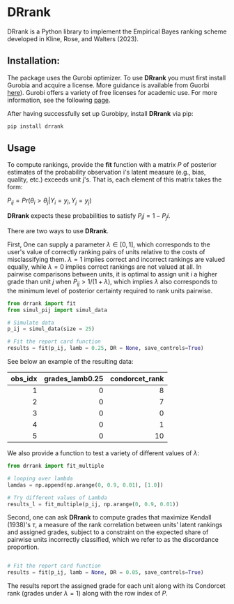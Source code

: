 # DRrank

DRrank is a Python library to implement the Empirical Bayes ranking scheme developed in Kline, Rose, and Walters (2023).

## Installation:

The package uses the Gurobi optimizer. To use **DRrank** you must first install Gurobia and acquire a license. More guidance is available from Guorbi [here](https://www.gurobi.com/documentation/9.5/quickstart_windows/cs_python_installation_opt.html)). Gurobi offers a variety of free licenses for academic use. For more information, see the following [page](https://www.gurobi.com/academia/academic-program-and-licenses/).


After having successfully set up Gurobipy, install  **DRrank** via pip:

```bash
pip install drrank
```

## Usage

To compute rankings, provide the **fit** function with a matrix $P$ of posterior estimates of the probability observation i's latent measure (e.g., bias, quality, etc.) exceeds unit j's. That is, each element of this matrix takes the form:

$P_{ij} = Pr(\theta_i > \theta_j | Y_i = y_i, Y_j = y_j)$

**DRrank** expects these probabilities to satisfy $P_ij = 1-P_ji$. 


There are two ways to use **DRrank**.

First, One can supply a parameter $\lambda \in [0,1]$, which corresponds to the user's value of correctly ranking pairs of units relative to the costs of misclassifying them. $\lambda=1$ implies correct and incorrect rankings are valued equally, while $\lambda=0$ implies correct rankings are not valued at all. In pairwise comparisons between units, it is optimal to assign unit $i$ a higher grade than unit $j$ when $P_{ij} > 1/(1+\lambda)$, which implies $\lambda$ also corresponds to the minimum level of posterior certainty required to rank units pairwise.

```python
from drrank import fit
from simul_pij import simul_data

# Simulate data
p_ij = simul_data(size = 25)

# Fit the report card function
results = fit(p_ij, lamb = 0.25, DR = None, save_controls=True)
```

See below an example of the resulting data:

|   obs_idx |   grades_lamb0.25 |   condorcet_rank |
|----------:|------------------:|-----------------:|
|         1 |                 0 |                8 |
|         2 |                 0 |                7 |
|         3 |                 0 |                0 |
|         4 |                 0 |                1 |
|         5 |                 0 |               10 |

We also provide a function to test a variety of different values of $\lambda$:

```python
from drrank import fit_multiple

# looping over lambda
lamdas = np.append(np.arange(0, 0.9, 0.01), [1.0])

# Try different values of Lambda
results_l = fit_multiple(p_ij, np.arange(0, 0.9, 0.01))
```

Second, one can ask **DRrank** to compute grades that maximize Kendall (1938)'s $\tau$, a measure of the rank correlation between units' latent rankings and assigned grades, subject to a constraint on the expected share of pairwise units incorrectly classified, which we refer to as the discordance proportion.

```python

# Fit the report card function
results = fit(p_ij, lamb = None, DR = 0.05, save_controls=True)
```

The results report the assigned grade for each unit along with its Condorcet rank (grades under $\lambda = 1$) along with the row index of $P$.